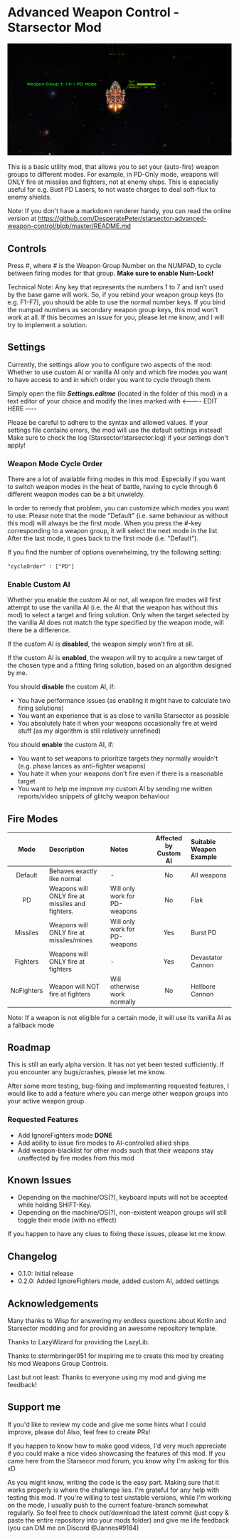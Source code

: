 # Advanced Weapon Control - Starsector Mod #

![Cover Image](imgs/agc.png "Cover Image")

This is a basic utility mod, that allows you to set your (auto-fire) weapon groups to different modes.
For example, in PD-Only mode, weapons will ONLY fire at missiles and fighters, not at enemy ships.
This is especially useful for e.g. Bust PD Lasers, to not waste charges to deal soft-flux to enemy shields.

Note: If you don't have a markdown renderer handy, you can read the online version at <https://github.com/DesperatePeter/starsector-advanced-weapon-control/blob/master/README.md>

## Controls ##

Press #, where # is the Weapon Group Number on the NUMPAD, to cycle between firing modes for that group. **Make sure to enable Num-Lock!**

Technical Note: Any key that represents the numbers 1 to 7 and isn't used by the base game will work.
So, if you rebind your weapon group keys (to e.g. F1-F7), you should be able to use the normal number keys.
If you bind the numpad numbers as secondary weapon group keys, this mod won't work at all.
If this becomes an issue for you, please let me know, and I will try to implement a solution.

## Settings ##

Currently, the settings allow you to configure two aspects of the mod: Whether to use custom AI or vanilla AI only
and which fire modes you want to have access to and in which order you want to cycle through them.

Simply open the file ***Settings.editme*** (located in the folder of this mod) in a text editor of your choice and modify the lines marked with <---- EDIT HERE ----

Please be careful to adhere to the syntax and allowed values. If your settings file contains errors, the mod will use
the default settings instead! Make sure to check the log (Starsector/starsector.log) if your settings don't apply!

### Weapon Mode Cycle Order ###

There are a lot of available firing modes in this mod. Especially if you want to switch weapon modes in the heat of battle,
having to cycle through 6 different weapon modes can be a bit unwieldy.

In order to remedy that problem, you can customize which modes you want to use.
Please note that the mode "Default" (i.e. same behaviour as without this mod) will always be the first mode.
When you press the #-key corresponding to a weapon group, it will select the next mode in the list. After the last mode,
it goes back to the first mode (i.e. "Default").

If you find the number of options overwhelming, try the following setting:

```"cycleOrder" : ["PD"]```

### Enable Custom AI ###

Whether you enable the custom AI or not, all weapon fire modes will first attempt to use the vanilla AI 
(i.e. the AI that the weapon has without this mod) to select a target and firing solution.
Only when the target selected by the vanilla AI does not match the type specified by the weapon mode, will there be a difference.

If the custom AI is **disabled**, the weapon simply won't fire at all.

If the custom AI is **enabled**, the weapon will try to acquire a new target of the chosen type and a fitting firing solution,
based on an algorithm designed by me.

You should **disable** the custom AI, if:

- You have performance issues (as enabling it might have to calculate two firing solutions)
- You want an experience that is as close to vanilla Starsector as possible
- You absolutely hate it when your weapons occasionally fire at weird stuff (as my algorithm is still relatively unrefined)

You should **enable** the custom AI, if:

- You want to set weapons to prioritize targets they normally wouldn't (e.g. phase lances as anti-fighter weapons)
- You hate it when your weapons don't fire even if there is a reasonable target
- You want to help me improve my custom AI by sending me written reports/video snippets of glitchy weapon behaviour

## Fire Modes ##

Mode | Description | Notes | Affected by Custom AI | Suitable Weapon Example
:---: | :--- | :--- | :---: | :---
Default | Behaves exactly like normal | - | No | All weapons
PD | Weapons will ONLY fire at missiles and fighters. | Will only work for PD-weapons | No | Flak
Missiles | Weapons will ONLY fire at missiles/mines | Will only work for PD-weapons | Yes | Burst PD
Fighters | Weapons will ONLY fire at fighters | - | Yes | Devastator Cannon
NoFighters | Weapon will NOT fire at fighters | Will otherwise work normally | No | Hellbore Cannon 

Note: If a weapon is not eligible for a certain mode, it will use its vanilla AI as a fallback mode

## Roadmap ##

This is still an early alpha version. It has not yet been tested sufficiently. If you encounter any bugs/crashes,
please let me know.

After some more testing, bug-fixing and implementing requested features,
I would like to add a feature where you can merge other weapon groups into your active weapon group.

### Requested Features ###

- Add IgnoreFighters mode **DONE**
- Add ability to issue fire modes to AI-controlled allied ships
- Add weapon-blacklist for other mods such that their weapons stay unaffected by fire modes from this mod 

## Known Issues ##

- Depending on the machine/OS(?), keyboard inputs will not be accepted while holding SHIFT-Key.
- Depending on the machine/OS(?), non-existent weapon groups will still toggle their mode (with no effect)

If you happen to have any clues to fixing these issues, please let me know.

## Changelog ## 

- 0.1.0: Initial release
- 0.2.0: Added IgnoreFighters mode, added custom AI, added settings

## Acknowledgements ##

Many thanks to Wisp for answering my endless questions about Kotlin and Starsector modding and for providing
an awesome repository template.

Thanks to LazyWizard for providing the LazyLib.

Thanks to stormbringer951 for inspiring me to create this mod by creating his mod Weapons Group Controls.

Last but not least: Thanks to everyone using my mod and giving me feedback!

## Support me ##

If you'd like to review my code and give me some hints what I could improve, please do! Also, feel free to create PRs!

If you happen to know how to make good videos, I'd very much appreciate if you could make a nice video showcasing the features
of this mod. If you came here from the Starsecor mod forum, you know why I'm asking for this xD

As you might know, writing the code is the easy part. Making sure that it works properly is where the challenge lies.
I'm grateful for any help with testing this mod. If you're willing to test unstable versions, while I'm working on the mode,
I usually push to the current feature-branch somewhat regularly. So feel free to check out/download the latest commit 
(just copy & paste the entire repository into your mods folder) and give me life feedback (you can DM me on Discord @Jannes#9184)
